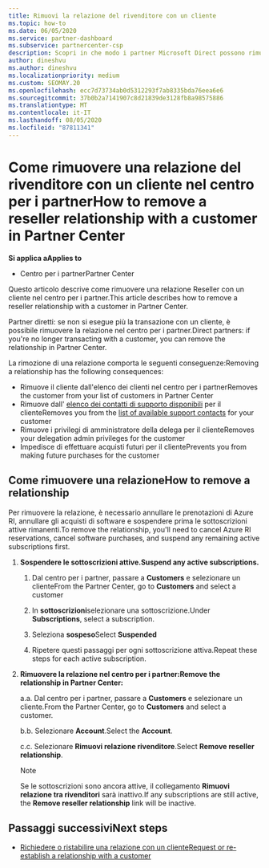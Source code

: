 ```yaml
---
title: Rimuovi la relazione del rivenditore con un cliente
ms.topic: how-to
ms.date: 06/05/2020
ms.service: partner-dashboard
ms.subservice: partnercenter-csp
description: Scopri in che modo i partner Microsoft Direct possono rimuovere i clienti dall'elenco, rimuovere i privilegi amministrativi delegati e interrompere il supporto o l'acquisto per un cliente.
author: dineshvu
ms.author: dineshvu
ms.localizationpriority: medium
ms.custom: SEOMAY.20
ms.openlocfilehash: ecc7d73734ab0d5312293f7ab8335bda76eea6e6
ms.sourcegitcommit: 37b0b2a7141907c8d21839de3128fb8a98575886
ms.translationtype: MT
ms.contentlocale: it-IT
ms.lasthandoff: 08/05/2020
ms.locfileid: "87811341"
---
```

# <a name="how-to-remove-a-reseller-relationship-with-a-customer-in-partner-center"></a><span data-ttu-id="a20e8-103">Come rimuovere una relazione del rivenditore con un cliente nel centro per i partner</span><span class="sxs-lookup"><span data-stu-id="a20e8-103">How to remove a reseller relationship with a customer in Partner Center</span></span>

<span data-ttu-id="a20e8-104">**Si applica a**</span><span class="sxs-lookup"><span data-stu-id="a20e8-104">**Applies to**</span></span>

- <span data-ttu-id="a20e8-105">Centro per i partner</span><span class="sxs-lookup"><span data-stu-id="a20e8-105">Partner Center</span></span>

<span data-ttu-id="a20e8-106">Questo articolo descrive come rimuovere una relazione Reseller con un cliente nel centro per i partner.</span><span class="sxs-lookup"><span data-stu-id="a20e8-106">This article describes how to remove a reseller relationship with a customer in Partner Center.</span></span>

<span data-ttu-id="a20e8-107">Partner diretti: se non si esegue più la transazione con un cliente, è possibile rimuovere la relazione nel centro per i partner.</span><span class="sxs-lookup"><span data-stu-id="a20e8-107">Direct partners: if you're no longer transacting with a customer, you can remove the relationship in Partner Center.</span></span>

<span data-ttu-id="a20e8-108">La rimozione di una relazione comporta le seguenti conseguenze:</span><span class="sxs-lookup"><span data-stu-id="a20e8-108">Removing a relationship has the following consequences:</span></span>

- <span data-ttu-id="a20e8-109">Rimuove il cliente dall'elenco dei clienti nel centro per i partner</span><span class="sxs-lookup"><span data-stu-id="a20e8-109">Removes the customer from your list of customers in Partner Center</span></span>
- <span data-ttu-id="a20e8-110">Rimuove dall' [elenco dei contatti di supporto disponibili](assign-support-contacts.md) per il cliente</span><span class="sxs-lookup"><span data-stu-id="a20e8-110">Removes you from the [list of available support contacts](assign-support-contacts.md) for your customer</span></span>
- <span data-ttu-id="a20e8-111">Rimuove i privilegi di amministratore della delega per il cliente</span><span class="sxs-lookup"><span data-stu-id="a20e8-111">Removes your delegation admin privileges for the customer</span></span>
- <span data-ttu-id="a20e8-112">Impedisce di effettuare acquisti futuri per il cliente</span><span class="sxs-lookup"><span data-stu-id="a20e8-112">Prevents you from making future purchases for the customer</span></span>

## <a name="how-to-remove-a-relationship"></a><span data-ttu-id="a20e8-113">Come rimuovere una relazione</span><span class="sxs-lookup"><span data-stu-id="a20e8-113">How to remove a relationship</span></span>

<span data-ttu-id="a20e8-114">Per rimuovere la relazione, è necessario annullare le prenotazioni di Azure RI, annullare gli acquisti di software e sospendere prima le sottoscrizioni attive rimanenti.</span><span class="sxs-lookup"><span data-stu-id="a20e8-114">To remove the relationship, you'll need to cancel Azure RI reservations, cancel software purchases, and suspend any remaining active subscriptions first.</span></span>

1. <span data-ttu-id="a20e8-115">**Sospendere le sottoscrizioni attive.**</span><span class="sxs-lookup"><span data-stu-id="a20e8-115">**Suspend any active subscriptions.**</span></span>

   1. <span data-ttu-id="a20e8-116">Dal centro per i partner, passare a **Customers** e selezionare un cliente</span><span class="sxs-lookup"><span data-stu-id="a20e8-116">From the Partner Center, go to **Customers** and select a customer</span></span>

   2. <span data-ttu-id="a20e8-117">In **sottoscrizioni**selezionare una sottoscrizione.</span><span class="sxs-lookup"><span data-stu-id="a20e8-117">Under **Subscriptions**, select a subscription.</span></span>

   3. <span data-ttu-id="a20e8-118">Seleziona **sospeso**</span><span class="sxs-lookup"><span data-stu-id="a20e8-118">Select **Suspended**</span></span>

   4. <span data-ttu-id="a20e8-119">Ripetere questi passaggi per ogni sottoscrizione attiva.</span><span class="sxs-lookup"><span data-stu-id="a20e8-119">Repeat these steps for each active subscription.</span></span>

2. <span data-ttu-id="a20e8-120">**Rimuovere la relazione nel centro per i partner:**</span><span class="sxs-lookup"><span data-stu-id="a20e8-120">**Remove the relationship in Partner Center:**</span></span>

   <span data-ttu-id="a20e8-121">a.</span><span class="sxs-lookup"><span data-stu-id="a20e8-121">a.</span></span> <span data-ttu-id="a20e8-122">Dal centro per i partner, passare a **Customers** e selezionare un cliente.</span><span class="sxs-lookup"><span data-stu-id="a20e8-122">From the Partner Center, go to **Customers** and select a customer.</span></span>

   <span data-ttu-id="a20e8-123">b.</span><span class="sxs-lookup"><span data-stu-id="a20e8-123">b.</span></span> <span data-ttu-id="a20e8-124">Selezionare **Account**.</span><span class="sxs-lookup"><span data-stu-id="a20e8-124">Select the **Account**.</span></span>

   <span data-ttu-id="a20e8-125">c.</span><span class="sxs-lookup"><span data-stu-id="a20e8-125">c.</span></span> <span data-ttu-id="a20e8-126">Selezionare **Rimuovi relazione rivenditore**.</span><span class="sxs-lookup"><span data-stu-id="a20e8-126">Select **Remove reseller relationship**.</span></span>

   > [!NOTE]
   > <span data-ttu-id="a20e8-127">Se le sottoscrizioni sono ancora attive, il collegamento **Rimuovi relazione tra rivenditori** sarà inattivo.</span><span class="sxs-lookup"><span data-stu-id="a20e8-127">If any subscriptions are still active, the **Remove reseller relationship** link will be inactive.</span></span>

## <a name="next-steps"></a><span data-ttu-id="a20e8-128">Passaggi successivi</span><span class="sxs-lookup"><span data-stu-id="a20e8-128">Next steps</span></span>

- [<span data-ttu-id="a20e8-129">Richiedere o ristabilire una relazione con un cliente</span><span class="sxs-lookup"><span data-stu-id="a20e8-129">Request or re-establish a relationship with a customer</span></span>](request-a-relationship-with-a-customer.md)
